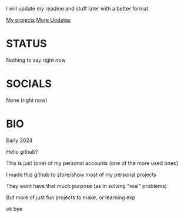 I will update my readme and stuff later with a better format

<a href="https://github.com/abdwiqb/abdwiqb/PROJECTS.md">My projects</a>
<a href="https://github.com/abdwiqb/abdwiqb/THOUGHTS.md">More Updates</a>

# STATUS
Nothing to say right now

# SOCIALS
None (right now)

# BIO
Early 2024

Hello github?

This is just (one) of my personal accounts (one of the more used ones)

I made this github to store/show most of my personal projects

They wont have that much purpose (as in solving "real" problems)

But more of just fun projects to make, or learning exp

ok bye
